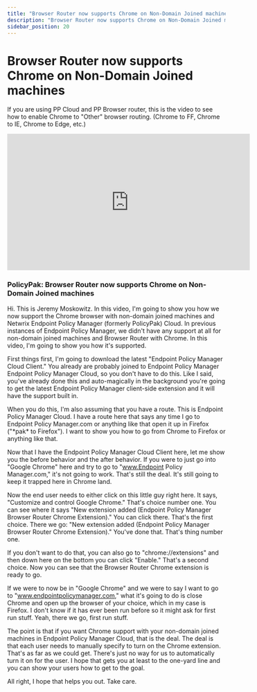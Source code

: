 ```yaml
---
title: "Browser Router now supports Chrome on Non-Domain Joined machines"
description: "Browser Router now supports Chrome on Non-Domain Joined machines"
sidebar_position: 20
---
```

# Browser Router now supports Chrome on Non-Domain Joined machines

If you are using PP Cloud and PP Browser router, this is the video to see how to enable Chrome to
"Other" browser routing. (Chrome to FF, Chrome to IE, Chrome to Edge, etc.)

<iframe width="560" height="315" src="https://www.youtube.com/embed/CGsKr4_aBFs" title="Endpoint Policy Manager: Browser Router now supports Chrome on Non-Domain Joined machines" frameborder="0" allow="accelerometer; autoplay; clipboard-write; encrypted-media; gyroscope; picture-in-picture; web-share" allowfullscreen="1"></iframe>

### PolicyPak: Browser Router now supports Chrome on Non-Domain Joined machines

Hi. This is Jeremy Moskowitz. In this video, I'm going to show you how we now support the Chrome
browser with non-domain joined machines and Netwrix Endpoint Policy Manager (formerly PolicyPak)
Cloud. In previous instances of Endpoint Policy Manager, we didn't have any support at all for
non-domain joined machines and Browser Router with Chrome. In this video, I'm going to show you how
it's supported.

First things first, I'm going to download the latest "Endpoint Policy Manager Cloud Client." You
already are probably joined to Endpoint Policy Manager Endpoint Policy Manager Cloud, so you don't
have to do this. Like I said, you've already done this and auto-magically in the background you're
going to get the latest Endpoint Policy Manager client-side extension and it will have the support
built in.

When you do this, I'm also assuming that you have a route. This is Endpoint Policy Manager Cloud. I
have a route here that says any time I go to Endpoint Policy Manager.com or anything like that open
it up in Firefox ("\*pak\* to Firefox"). I want to show you how to go from Chrome to Firefox or
anything like that.

Now that I have the Endpoint Policy Manager Cloud Client here, let me show you the before behavior
and the after behavior. If you were to just go into "Google Chrome" here and try to go to
"www.Endpoint Policy Manager.com," it's not going to work. That's still the deal. It's still going
to keep it trapped here in Chrome land.

Now the end user needs to either click on this little guy right here. It says, "Customize and
control Google Chrome." That's choice number one. You can see where it says "New extension added
(Endpoint Policy Manager Browser Router Chrome Extension)." You can click there. That's the first
choice. There we go: "New extension added (Endpoint Policy Manager Browser Router Chrome
Extension)." You've done that. That's thing number one.

If you don't want to do that, you can also go to "chrome://extensions" and then down here on the
bottom you can click "Enable." That's a second choice. Now you can see that the Browser Router
Chrome extension is ready to go.

If we were to now be in "Google Chrome" and we were to say I want to go to "www.endpointpolicymanager.com," what
it's going to do is close Chrome and open up the browser of your choice, which in my case is
Firefox. I don't know if it has ever been run before so it might ask for first run stuff. Yeah,
there we go, first run stuff.

The point is that if you want Chrome support with your non-domain joined machines in Endpoint Policy
Manager Cloud, that is the deal. The deal is that each user needs to manually specify to turn on the
Chrome extension. That's as far as we could get. There's just no way for us to automatically turn it
on for the user. I hope that gets you at least to the one-yard line and you can show your users how
to get to the goal.

All right, I hope that helps you out. Take care.
